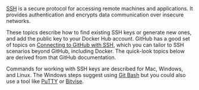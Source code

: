 [SSH](/glossary.md#SSH) is a secure protocol for accessing remote machines and applications. It
provides authentication and encrypts data communication over insecure networks.

These topics describe how to find existing SSH keys or generate new ones, and
add the public key to your Docker Hub account. GitHub has a good set of
topics on [Connecting to GitHub with
SSH](https://help.github.com/articles/connecting-to-github-with-ssh/), which you
can tailor to SSH scenarios beyond GitHub, including Docker. The quick-look
topics below are derived from that GitHub documentation.

Commands for working with SSH keys are described for Mac, Windows, and Linux.
The Windows steps suggest using [Git Bash](https://git-for-windows.github.io/) but you could also use a tool like
[PuTTY](http://www.chiark.greenend.org.uk/~sgtatham/putty/latest.html) or
[Bitvise](https://www.bitvise.com/index).
